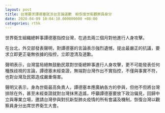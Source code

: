 ```yaml
---
layout: post
title: 台灣要求譚德塞就涉台言論道歉　盼恢復世衛觀察員身分
date: 2020-04-09 10:04:10.000000000 +08:00
categories: rthk
---
```


世界衛生組織總幹事譚德塞指控台灣，在過去兩三個月對他進行人身攻擊。

在台北，外交部發表聲明，對譚德塞的言論表示強烈遺憾，提出最嚴正的抗議，要求立即更正毫無依據的指控，立即澄清及道歉。

聲明表示，台灣當局絕無鼓動民眾對世衛總幹事進行人身攻擊，更不可能發表任何種族歧視的言論，譚德塞未經查證，無端對台灣作出不實指控，不僅與事實不符，也對台灣及民眾造成嚴重傷害。

聲明又表示，身為世衛最高負責人，譚德塞本應廣納各方的參與，但他不但將台灣排除在外，甚至未經查證就對台灣抹黑造謠，呼籲譚德塞要放下政治偏見，回歸中立與專業立場，邀請台灣參與對抗新型肺炎疫情的所有會議及機制，恢復台灣以觀察員身分出席世界衛生大會。
